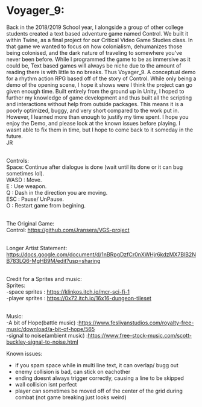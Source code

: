 # Voyager_9:


Back in the 2018/2019 School year, I alongside a group of other college students created a text based adventure game named Control. We built it within Twine, as a final project for our Critical Video Game Studies class. In that game we wanted to focus on how colonialism, dehumanizes those being colonised, and the dark nature of traveling to somewhere you've never been before. While I programmed the game to be as immersive as it could be, Text based games will always be niche due to the amount of reading there is with little to no breaks. Thus Voyager_9. A conceptual demo for a rhythm action RPG based off of the story of Control. While only being a demo of the opening scene, I hope it shows were I think the project can go given enough time. Built entirely from the ground up in Unity, I hoped to further my knowledge of game development and thus built all the scripting and interactions without help from outside packages. This means it is a poorly optimized, buggy, and very short compared to the work put in. However, I learned more than enough to justify my time spent. I hope you enjoy the Demo, and please look at the known issues before playing. I wasnt able to fix them in time, but I hope to come back to it someday in the future. <br> JR<br><br>


Controls:<br>
Space: Continue after dialogue is done (wait until its done or it can bug sometimes lol).<br>
WASD : Move.<br>
E    : Use weapon.<br>
Q    : Dash in the direction you are moving.<br>
ESC  : Pause/ UnPause.<br>
O    : Restart game from begining.<br><br>

The Original Game:<br>
Control: https://github.com/Jransera/VGS-project<br><br>

Longer Artist Statement:<br>
https://docs.google.com/document/d/1nBRpgDzfCr0nXWHjr6kdzMX7BlB2NB783LQ6-MgHB9M/edit?usp=sharing<br><br>

Credit for a Sprites and music:<br>
Sprites:<br>
-space sprites  : https://klinkos.itch.io/mcr-sci-fi-1<br>
-player sprites : https://0x72.itch.io/16x16-dungeon-tileset<br><br>

Music:<br>
-A bit of Hope(battle music)     :https://www.fesliyanstudios.com/royalty-free-music/download/a-bit-of-hope/565<br>
-signal to noise(ambient music)  :https://www.free-stock-music.com/scott-buckley-signal-to-noise.html<br>


Known issues:<br>
- if you spam space while in multi line text, it can overlap/ bugg out
- enemy collision is bad, can stick on eachother
- ending doesnt always trigger correctly, causing a line to be skipped
- wall collision isnt perfect
- player can sometimes be moved off of the center of the grid during combat (not game breaking just looks weird)
